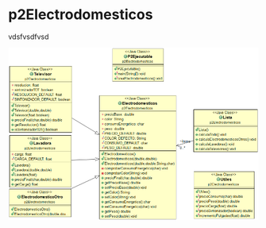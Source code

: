 # p2Electrodomesticos
vdsfvsdfvsd

![UML](https://github.com/takeshidev/p2Electrodomesticos/blob/master/p2Electrodomesticos/src/p2Electrodomesticos/p2ElectrodomesticosUML.png) 
